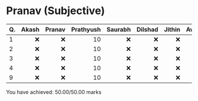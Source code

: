 Pranav (Subjective)
===================
|Q. |Akash|Pranav|Prathyush|Saurabh|Dilshad|Jithin|Average|
|:--|----:|-----:|--------:|------:|------:|-----:|------:|
|1  |:x:  |:x:   |10       |:x:    |:x:    |:x:   |10     |
|2  |:x:  |:x:   |10       |:x:    |:x:    |:x:   |10     |
|3  |:x:  |:x:   |10       |:x:    |:x:    |:x:   |10     |
|4  |:x:  |:x:   |10       |:x:    |:x:    |:x:   |10     |
|9  |:x:  |:x:   |10       |:x:    |:x:    |:x:   |10     |
You have achieved: 50.00/50.00 marks